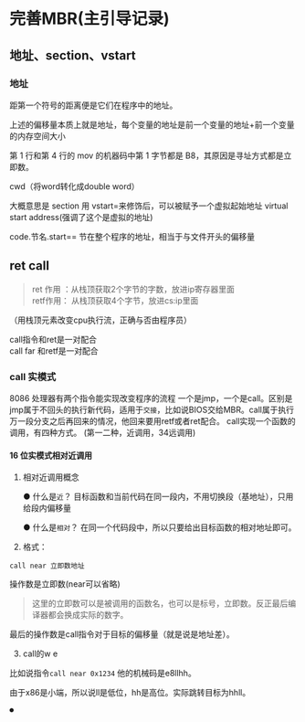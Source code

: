 # 完善MBR(主引导记录)

## 地址、section、vstart 

### 地址
距第一个符号的距离便是它们在程序中的地址。

上述的偏移量本质上就是地址，每个变量的地址是前一个变量的地址+前一个变量的内存空间大小

第 1 行和第 4 行的 mov 的机器码中第 1 字节都是 B8，其原因是寻址方式都是立即数。

cwd（将word转化成double word）

大概意思是 section 用 vstart=来修饰后，可以被赋予一个虚拟起始地址 virtual start address(强调了这个是虚拟的地址)

code.节名.start== 节在整个程序的地址，相当于与文件开头的偏移量

## ret call 

>ret 作用 ：从栈顶获取2个字节的字数，放进ip寄存器里面\
retf作用： 从栈顶获取4个字节，放进cs:ip里面

（用栈顶元素改变cpu执行流，正确与否由程序员）

call指令和ret是一对配合\
call far 和retf是一对配合
### call 实模式

8086 处理器有两个指令能实现改变程序的流程 一个是jmp，一个是call。区别是jmp属于不回头的执行新代码，适用于`交接`，比如说BIOS交给MBR。call属于执行万一段分支之后再回来的情况，他回来要用retf或者ret配合。
call实现一个函数的调用，有四种方式。
(第一二种，近调用，34远调用)

#### 16 位实模式相对近调用
1. 相对近调用概念
 
    ● 什么是`近`？  目标函数和当前代码在同一段内，不用切换段（基地址），只用给段内偏移量
        
    ● 什么是`相对`？  在同一个代码段中，所以只要给出目标函数的相对地址即可。

2. 格式：
```
call near 立即数地址
```

操作数是立即数(near可以省略)

>这里的立即数可以是被调用的函数名，也可以是标号，立即数。反正最后编译器都会换成实际的数字。

最后的操作数是call指令对于目标的偏移量（就是说是地址差）。

3. call的w e

比如说指令`call near 0x1234` 
他的机械码是e8llhh。

由于x86是小端，所以说ll是低位，hh是高位。实际跳转目标为hhll。 
    
    ● 